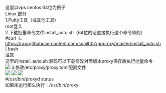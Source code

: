 这里以vps centos 64位为例子  
Linux 部分  
1.Putty工具（或其他工具）  
root登入  
2.下载批量命令文件install_auto.sh（64位的话直接执行这个命令即刻）  
#curl -L https://raw.githubusercontent.com/snail007/goproxy/master/install_auto.sh | bash  
注意  
这里的install_auto.sh 源码可以下载修改对面版本proxy保存后执行批量命令  
<img src="https://github.com/snail007/goproxy/blob/master/docs/images/image001.png?raw=true"/>
3.修改/etc/proxy/proxy.toml配置文件   
<img src="https://github.com/snail007/goproxy/blob/master/docs/images/image002.jpg?raw=true"/>
<img src="https://github.com/snail007/goproxy/blob/master/docs/images/image003.png?raw=true"/>
<img src="https://github.com/snail007/goproxy/blob/master/docs/images/image004.jpg?raw=true"/>  
#/usr/bin/proxyd status  
如果未运行那么执行：/usr/bin/proxy  
